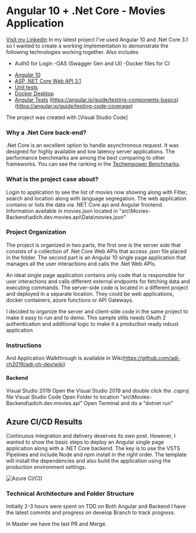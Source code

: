 # Angular 10 + .Net Core - Movies Application
[Visit my LinkedIn](https://www.linkedin.com/in/aditya2020/)
In my latest project I’ve used Angular 10 and .Net Core 3.1 so I wanted to create a working implementation to demonstrate the following technologies working together. 
Also includes
- Auth0 for Login
-OAS (Swagger Gen and UI)
-Docker files for CI
* [Angular 10](https://angular.io/)
* [ASP .NET Core Web API 3.1](https://docs.microsoft.com/en-us/aspnet/core/?view=aspnetcore-3.1)
* [Unit tests](https://docs.microsoft.com/en-us/dotnet/architecture/microservices/multi-container-microservice-net-applications/test-aspnet-core-services-web-apps)
* [Docker Desktop](https://docs.docker.com/develop/develop-images/multistage-build/) 
* [Angular Tests](https://angular.io/guide/testing-services)
		(https://angular.io/guide/testing-components-basics)
		(https://angular.io/guide/testing-code-coverage)

The project was created with [Visual Studio Code]

### Why a .Net Core back-end? 

.Net Core is an excellent option to handle asynchronous request. It was designed for highly available and low latency server applications. The performance benchmarks are among the best comparing to other frameworks. You can see the ranking in the [Techempower Benchmarks](https://www.techempower.com/benchmarks/).
 


### What is the project case about?
Login to application to see the list of movies now showing along with Filter, search and location along with language segregation. 
The web application contains or lists the data via .NET Core api and Angular frontend. Information available in movies.json located in "src\Movies-Backend\adich.dev.movies.api\Data\movies.json"

### Project Organization
The project is organized in two parts, the first one is the server side that consists of a collection of .Net Core Web APIs that access .json file placed in the folder. The second part is an Angular 10 single page application that manages all the user interactions and calls the .Net Web APIs.

An ideal single page application contains only code that is responsible for user interactions and calls different external endpoints for fetching data and executing commands. The server-side code is located in a different project and deployed in a separate location. They could be web applications, docker containers, azure functions or API Gateways.

I decided to organize the server and client-side code in the same project to make it easy to run and to demo. This sample stills needs OAuth 2 authentication and additional logic to make it a production ready robust application

### Instructions

And Application Walkthrough is available in Wiki(https://github.com/adi-ch2019/adi-ch-dev/wiki)


#### Backend
Visual Studio 2019
Open the Visual Studio 2019 and double click the .csproj file
Visual Studio Code
Open Folder to location "src\Movies-Backend\adich.dev.movies.api"
Open Terminal and do a "dotnet run"


 
## Azure CI/CD Results
Continuous integration and delivery deserves its own post. However, I wanted to show the basic steps to deploy an Angular single page application along with a .NET Core backend. The key is to use the VSTS Pipelines and include Node and npm install in the right order. The template will install the dependencies and also build the application using the production environment settings.  

![Azure CI/CD](https://andarito.blob.core.windows.net/github/gihub/AngularCRUD/CICD.JPG)

### Technical Architecture and Folder Structure
 

Initially 2-3 hours were spent on TDD on Both Angular and Backend
I have the latest commits and progress on develop Branch to track progress.

In Master we have the last PR and Merge.





